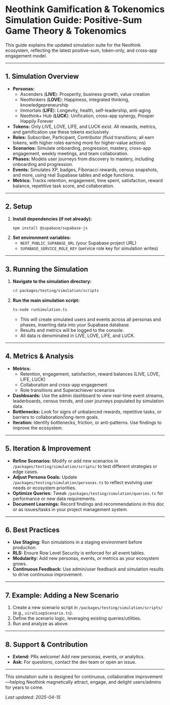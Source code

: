 # Neothink Gamification & Tokenomics Simulation Guide: Positive-Sum Game Theory & Tokenomics

This guide explains the updated simulation suite for the Neothink ecosystem, reflecting the latest positive-sum, token-only, and cross-app engagement model.

---

## 1. Simulation Overview
- **Personas:**
  - Ascenders (**LIVE**): Prosperity, business growth, value creation
  - Neothinkers (**LOVE**): Happiness, integrated thinking, knowledgepreneurship
  - Immortals (**LIFE**): Longevity, health, self-leadership, anti-aging
  - Neothink+ Hub (**LUCK**): Unification, cross-app synergy, Prosper Happily Forever
- **Tokens:** Only LIVE, LOVE, LIFE, and LUCK exist. All rewards, metrics, and gamification use these tokens exclusively.
- **Roles:** Subscriber, Participant, Contributor (fluid transitions; all earn tokens, with higher roles earning more for higher-value actions)
- **Scenarios:** Simulate onboarding, progression, mastery, cross-app engagement, weekly meetings, and team collaboration.
- **Phases:** Models user journeys from discovery to mastery, including onboarding and progression.
- **Events:** Simulates XP, badges, Fibonacci rewards, census snapshots, and more, using real Supabase tables and edge functions.
- **Metrics:** Tracks retention, engagement, time spent, satisfaction, reward balance, repetitive task score, and collaboration.

---

## 2. Setup

1. **Install dependencies (if not already):**
   ```bash
   npm install @supabase/supabase-js
   ```
2. **Set environment variables:**
   - `NEXT_PUBLIC_SUPABASE_URL` (your Supabase project URL)
   - `SUPABASE_SERVICE_ROLE_KEY` (service role key for simulation writes)

---

## 3. Running the Simulation

1. **Navigate to the simulation directory:**
   ```bash
   cd packages/testing/simulation/scripts
   ```
2. **Run the main simulation script:**
   ```bash
   ts-node runSimulation.ts
   ```
   - This will create simulated users and events across all personas and phases, inserting data into your Supabase database.
   - Results and metrics will be logged to the console.
   - All data is denominated in LIVE, LOVE, LIFE, and LUCK.

---

## 4. Metrics & Analysis

- **Metrics:**
  - Retention, engagement, satisfaction, reward balances (LIVE, LOVE, LIFE, LUCK)
  - Collaboration and cross-app engagement
  - Role transitions and Superachiever scenarios
- **Dashboards:** Use the admin dashboard to view real-time event streams, leaderboards, census trends, and user journeys populated by simulation data.
- **Bottlenecks:** Look for signs of unbalanced rewards, repetitive tasks, or barriers to collaboration/long-term goals.
- **Iteration:** Identify bottlenecks, friction, or anti-patterns. Use findings to improve the ecosystem.

---

## 5. Iteration & Improvement

- **Refine Scenarios:** Modify or add new scenarios in `/packages/testing/simulation/scripts/` to test different strategies or edge cases.
- **Adjust Persona Goals:** Update `/packages/testing/simulation/personas.ts` to reflect evolving user needs or ecosystem priorities.
- **Optimize Queries:** Tweak `/packages/testing/simulation/queries.ts` for performance or new data requirements.
- **Document Learnings:** Record findings and recommendations in this doc or as issues/tasks in your project management system.

---

## 6. Best Practices
- **Use Staging:** Run simulations in a staging environment before production.
- **RLS:** Ensure Row Level Security is enforced for all event tables.
- **Modularity:** Add new personas, events, or metrics as your ecosystem grows.
- **Continuous Feedback:** Use admin/user feedback and simulation results to drive continuous improvement.

---

## 7. Example: Adding a New Scenario

1. Create a new scenario script in `/packages/testing/simulation/scripts/` (e.g., `viralLoopScenario.ts`).
2. Define the scenario logic, leveraging existing queries/utilities.
3. Run and analyze as above.

---

## 8. Support & Contribution
- **Extend:** PRs welcome! Add new personas, events, or analytics.
- **Ask:** For questions, contact the dev team or open an issue.

---

This simulation suite is designed for continuous, collaborative improvement—helping Neothink magnetically attract, engage, and delight users/admins for years to come.

_Last updated: 2025-04-15_
